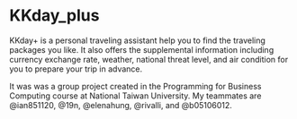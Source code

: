 # KKday_plus

KKday+ is a personal traveling assistant help you to find the traveling packages you like. It also offers the supplemental information including currency exchange rate, weather, national threat level, and air condition for you to prepare your trip in advance. 

It was was a group project created in the Programming for Business Computing course at National Taiwan University. My teammates are @ian851120, @19n, @elenahung, @rivalli, and @b05106012.
